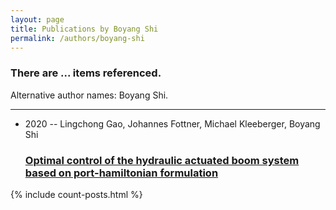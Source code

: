 ```yaml
---
layout: page
title: Publications by Boyang Shi
permalink: /authors/boyang-shi
---
```


<h3 id="number-posts">There are ... items referenced.</h3>
<p id='info-authors'>Alternative author names: Boyang Shi.</p>
<hr />
<ul class="post-list">
<li><span class='post-meta'>2020 -- Lingchong Gao, Johannes Fottner, Michael Kleeberger, Boyang Shi</span><h3><a class='post-link' href="{{ site.baseurl }}/optimal-control-of-the-hydraulic-actuated-boom-system-based-on-port-hamiltonian-formulation">Optimal control of the hydraulic actuated boom system based on port-hamiltonian formulation</a></h3></li>

</ul>
{% include count-posts.html %}
